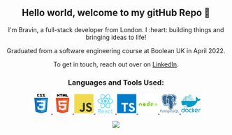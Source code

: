<h2 align="center">Hello world, welcome to my gitHub Repo 👋</h2>

<p align='center'>
 I'm Bravin, a full-stack developer from London. I :heart: building things and bringing ideas to life!
</p>

<p align='center'>
 Graduated from a software engineering course at Boolean UK in April 2022.
</p>

<p align='center'>
 To get in touch, reach out over on <a href="https://www.linkedin.com/in/bravint" target="_blank" rel="noreferrer">LinkedIn</a>.
</p>

<h3 align="center">Languages and Tools Used:</h3>

<p align="center"> <a href="https://www.w3schools.com/css/" target="_blank" rel="noreferrer"> <img src="https://raw.githubusercontent.com/devicons/devicon/master/icons/css3/css3-original-wordmark.svg" alt="css3" width="45" height="45"/> </a> <a href="https://expressjs.com" target="_blank" rel="noreferrer"> <img src="https://raw.githubusercontent.com/devicons/devicon/master/icons/html5/html5-original-wordmark.svg" alt="html5" width="45" height="45"/> </a> <a href="https://developer.mozilla.org/en-US/docs/Web/JavaScript" target="_blank" rel="noreferrer"> <img src="https://raw.githubusercontent.com/devicons/devicon/master/icons/javascript/javascript-original.svg" alt="javascript" width="45" height="45"/> </a> <a href="https://reactjs.org/" target="_blank" rel="noreferrer"> <img src="https://raw.githubusercontent.com/devicons/devicon/master/icons/react/react-original-wordmark.svg" alt="react" width="45" height="45"/> </a> <a href="https://www.typescriptlang.org/" target="_blank" rel="noreferrer"> <img src="https://raw.githubusercontent.com/devicons/devicon/master/icons/typescript/typescript-original.svg" alt="typescript" width="45" height="45"/> </a> <a href="https://nodejs.org" target="_blank" rel="noreferrer"> <img src="https://raw.githubusercontent.com/devicons/devicon/master/icons/nodejs/nodejs-plain-wordmark.svg" alt="nodejs" width="45" height="45"/> </a> <a href="https://www.postgresql.org" target="_blank" rel="noreferrer"> <img src="https://raw.githubusercontent.com/devicons/devicon/master/icons/postgresql/postgresql-plain-wordmark.svg" alt="postgresql" width="45" height="45"/> </a> <a href="https://www.docker.com/" target="_blank" rel="noreferrer"> <img src="https://raw.githubusercontent.com/devicons/devicon/master/icons/docker/docker-plain-wordmark.svg" alt="docker" width="45" height="45"/> </a> </p>

<p align="center">
  <img src="https://github-readme-stats.vercel.app/api?username=bravint&show_icons=true&theme=github_dark&hide=contribs,stars&hide-border=true" />
</p>
